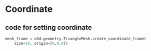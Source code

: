 # Coordinate

## code for setting coordinate

```python
mesh_frame = o3d.geometry.TriangleMesh.create_coordinate_frame(
    size=10, origin=[0,0,0])
```

